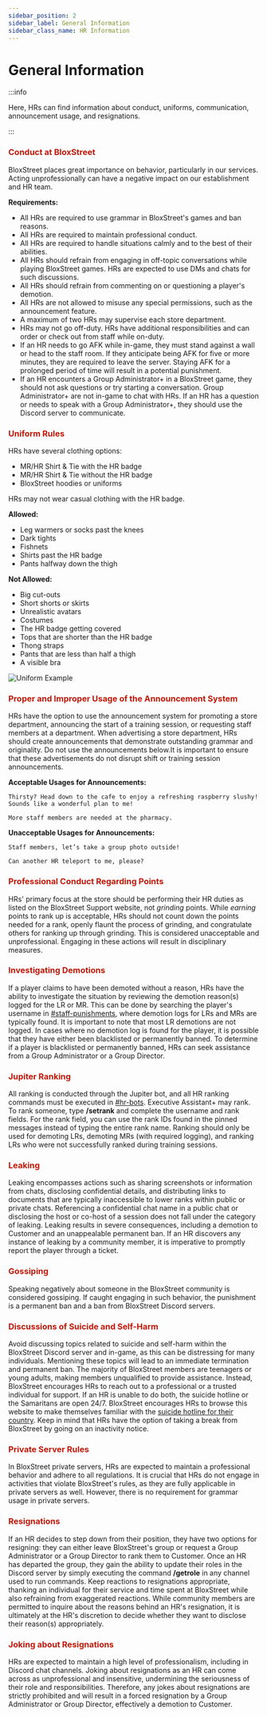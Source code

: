 ```yaml
---
sidebar_position: 2
sidebar_label: General Information
sidebar_class_name: HR Information
---
```


# General Information

:::info

Here, HRs can find information about conduct, uniforms, communication, announcement usage, and resignations.

:::

### <font color="#C21807">Conduct at BloxStreet</font>
BloxStreet places great importance on behavior, particularly in our services. Acting unprofessionally can have a negative impact on our establishment and HR team.

__Requirements:__
- All HRs are required to use grammar in BloxStreet's games and ban reasons.
- All HRs are required to maintain professional conduct.
- All HRs are required to handle situations calmly and to the best of their abilities.
- All HRs should refrain from engaging in off-topic conversations while playing BloxStreet games. HRs are expected to use DMs and chats for such discussions.
- All HRs should refrain from commenting on or questioning a player's demotion.
- All HRs are not allowed to misuse any special permissions, such as the announcement feature.
- A maximum of two HRs may supervise each store department.
- HRs may not go off-duty. HRs have additional responsibilities and can order or check out from staff while on-duty.
- If an HR needs to go AFK while in-game, they must stand against a wall or head to the staff room. If they anticipate being AFK for five or more minutes, they are required to leave the server. Staying AFK for a prolonged period of time will result in a potential punishment.
- If an HR encounters a Group Administrator+ in a BloxStreet game, they should not ask questions or try starting a conversation. Group Administrator+ are not in-game to chat with HRs. If an HR has a question or needs to speak with a Group Administrator+, they should use the Discord server to communicate.

### <font color="#C21807">Uniform Rules</font>
HRs have several clothing options:
- MR/HR Shirt & Tie with the HR badge
- MR/HR Shirt & Tie without the HR badge 
- BloxStreet hoodies or uniforms

HRs may not wear casual clothing with the HR badge.

__Allowed:__
- Leg warmers or socks past the knees
- Dark tights
- Fishnets
- Shirts past the HR badge
- Pants halfway down the thigh

__Not Allowed:__
- Big cut-outs
- Short shorts or skirts
- Unrealistic avatars
- Costumes
- The HR badge getting covered
- Tops that are shorter than the HR badge
- Thong straps
- Pants that are less than half a thigh
- A visible bra

![Uniform Example](https://i.ibb.co/SwBX4fX/Screenshot-2024-07-27-at-6-38-48-PM.webp)

### <font color="#C21807">Proper and Improper Usage of the Announcement System</font>
HRs have the option to use the announcement system for promoting a store department, announcing the start of a training session, or requesting staff members at a department. When advertising a store department, HRs should create announcements that demonstrate outstanding grammar and originality. Do not use the announcements below.It is important to ensure that these advertisements do not disrupt shift or training session announcements.
  
__Acceptable Usages for Announcements:__

`Thirsty? Head down to the cafe to enjoy a refreshing raspberry slushy! Sounds like a wonderful plan to me!`

`More staff members are needed at the pharmacy.`

__Unacceptable Usages for Announcements:__

`Staff members, let’s take a group photo outside!`

`Can another HR teleport to me, please?`

### <font color="#C21807">Professional Conduct Regarding Points</font>
HRs' primary focus at the store should be performing their HR duties as listed on the BloxStreet Support website, not *grinding* points. While *earning* points to rank up is acceptable, HRs should not count down the points needed for a rank, openly flaunt the process of grinding, and congratulate others for ranking up through grinding. This is considered unacceptable and unprofessional. Engaging in these actions will result in disciplinary measures.

### <font color="#C21807">Investigating Demotions</font>
If a player claims to have been demoted without a reason, HRs have the ability to investigate the situation by reviewing the demotion reason(s) logged for the LR or MR. This can be done by searching the player's username in [#staff-punishments](https://discord.com/channels/323081832071561216/789513615572729877), where demotion logs for LRs and MRs are typically found. It is important to note that most LR demotions are not logged. In cases where no demotion log is found for the player, it is possible that they have either been blacklisted or permanently banned. To determine if a player is blacklisted or permanently banned, HRs can seek assistance from a Group Administrator or a Group Director.

### <font color="#C21807">Jupiter Ranking</font>
All ranking is conducted through the Jupiter bot, and all HR ranking commands must be executed in [#hr-bots](https://discord.com/channels/323081832071561216/919103544978714634). Executive Assistant+ may rank. To rank someone, type **/setrank** and complete the username and rank fields. For the rank field, you can use the rank IDs found in the pinned messages instead of typing the entire rank name. Ranking should only be used for demoting LRs, demoting MRs (with required logging), and ranking LRs who were not successfully ranked during training sessions.

### <font color="#C21807">Leaking</font>
Leaking encompasses actions such as sharing screenshots or information from chats, disclosing confidential details, and distributing links to documents that are typically inaccessible to lower ranks within public or private chats. Referencing a confidential chat name in a public chat or disclosing the host or co-host of a session does not fall under the category of leaking. Leaking results in severe consequences, including a demotion to Customer and an unappealable permanent ban. If an HR discovers any instance of leaking by a community member, it is imperative to promptly report the player through a ticket.

### <font color="#C21807">Gossiping</font>
Speaking negatively about someone in the BloxStreet community is considered gossiping. If caught engaging in such behavior, the punishment is a permanent ban and a ban from BloxStreet Discord servers.

### <font color="#C21807">Discussions of Suicide and Self-Harm</font>
Avoid discussing topics related to suicide and self-harm within the BloxStreet Discord server and in-game, as this can be distressing for many individuals. Mentioning these topics will lead to an immediate termination and permanent ban. The majority of BloxStreet members are teenagers or young adults, making members unqualified to provide assistance. Instead, BloxStreet encourages HRs to reach out to a professional or a trusted individual for support. If an HR is unable to do both, the suicide hotline or the Samaritans are open 24/7. BloxStreet encourages HRs to browse this website to make themselves familiar with the [suicide hotline for their country](https://blog.opencounseling.com/suicide-hotlines/). Keep in mind that HRs have the option of taking a break from BloxStreet by going on an inactivity notice.

### <font color="#C21807">Private Server Rules</font>
In BloxStreet private servers, HRs are expected to maintain a professional behavior and adhere to all regulations. It is crucial that HRs do not engage in activities that violate BloxStreet's rules, as they are fully applicable in private servers as well. However, there is no requirement for grammar usage in private servers. 

### <font color="#C21807">Resignations</font>
If an HR decides to step down from their position, they have two options for resigning: they can either leave BloxStreet's group or request a Group Administrator or a Group Director to rank them to Customer. Once an HR has departed the group, they gain the ability to update their roles in the Discord server by simply executing the command **/getrole** in any channel used to run commands. Keep reactions to resignations appropriate, thanking an individual for their service and time spent at BloxStreet while also refraining from exaggerated reactions. While community members are permitted to inquire about the reasons behind an HR's resignation, it is ultimately at the HR's discretion to decide whether they want to disclose their reason(s) appropriately.

### <font color="#C21807">Joking about Resignations</font>
HRs are expected to maintain a high level of professionalism, including in Discord chat channels. Joking about resignations as an HR can come across as unprofessional and insensitive, undermining the seriousness of their role and responsibilities. Therefore, any jokes about resignations are strictly prohibited and will result in a forced resignation by a Group Administrator or Group Director, effectively a demotion to Customer.
